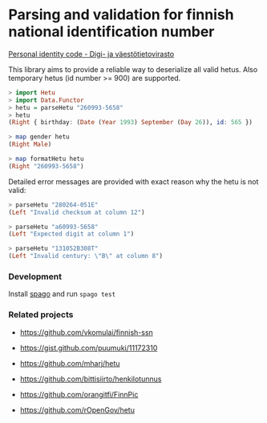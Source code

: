 # Parsing and validation for finnish national identification number

[Personal identity code - Digi- ja väestötietovirasto](https://dvv.fi/en/personal-identity-code)

This library aims to provide a reliable way to deserialize all valid hetus. Also temporary hetus (id number >= 900) are supported.

```purescript
> import Hetu
> import Data.Functor
> hetu = parseHetu "260993-5658"
> hetu
(Right { birthday: (Date (Year 1993) September (Day 26)), id: 565 })

> map gender hetu
(Right Male)

> map formatHetu hetu
(Right "260993-5658")
```

Detailed error messages are provided with exact reason why the hetu is not valid:

```purescript
> parseHetu "280264-051E"
(Left "Invalid checksum at column 12")

> parseHetu "a60993-5658"
(Left "Expected digit at column 1")

> parseHetu "131052B308T"
(Left "Invalid century: \"B\" at column 8")
```

### Development

Install [spago](https://github.com/purescript/spago) and run `spago test`

### Related projects

* https://github.com/vkomulai/finnish-ssn

* https://gist.github.com/puumuki/11172310

* https://github.com/mharj/hetu

* https://github.com/bittisiirto/henkilotunnus

* https://github.com/orangitfi/FinnPic

* https://github.com/rOpenGov/hetu
